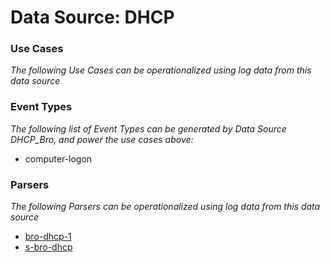 Data Source: DHCP
=================

### Use Cases

_The following Use Cases can be operationalized using log data from this data source_



### Event Types

_The following list of Event Types can be generated by Data Source DHCP_Bro, and power the use cases above:_

- computer-logon


### Parsers

_The following Parsers can be operationalized using log data from this data source_

* [bro-dhcp-1](parserContent_bro-dhcp-1.md)
* [s-bro-dhcp](parserContent_s-bro-dhcp.md)
